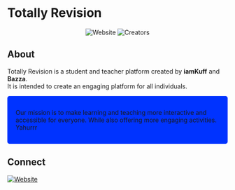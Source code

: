 # Totally Revision

<div align="center">
  <img src="https://img.shields.io/badge/Website-totallyrevision.com-blue" alt="Website"/>
  <img src="https://img.shields.io/badge/Creators-iamKuff_&_Bazza-blue" alt="Creators"/>
</div>

## About

Totally Revision is a student and teacher platform created by **iamKuff** and **Bazza**.  
It is intended to create an engaging platform for all individuals.

<div style="background-color:#0033ff; padding:15px; border-radius:5px; border-left:4px solid #0033ff;">
  <p>Our mission is to make learning and teaching more interactive and accessible for everyone. While also offering more engaging activities. Yahurrr</p>
</div>

## Connect

<a href="https://totallyrevision.com">
  <img src="https://img.shields.io/badge/Visit-TotallyRevision.com-1e90ff?style=for-the-badge" alt="Website"/>
</a>
